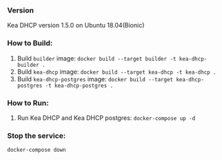 ### Version

Kea DHCP version 1.5.0 on Ubuntu 18.04(Bionic)

### How to Build:

  1. Build `builder` image:
     `docker build --target builder -t kea-dhcp-builder .`
  2. Build `kea-dhcp` image:
     `docker build --target kea-dhcp -t kea-dhcp .`
  3. Build `kea-dhcp-postgres` image:
     `docker build --target kea-dhcp-postgres -t kea-dhcp-postgres .`


### How to Run:

  1. Run Kea DHCP and Kea DHCP postgres:
     `docker-compose up -d`

### Stop the service:

  `docker-compose down`


